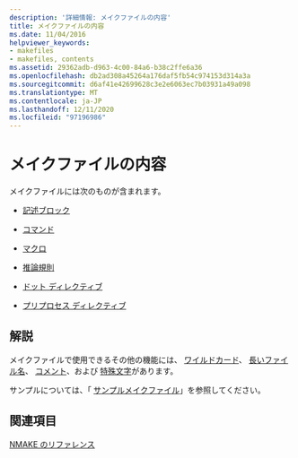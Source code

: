 ```yaml
---
description: '詳細情報: メイクファイルの内容'
title: メイクファイルの内容
ms.date: 11/04/2016
helpviewer_keywords:
- makefiles
- makefiles, contents
ms.assetid: 29362adb-d963-4c00-84a6-b38c2ffe6a36
ms.openlocfilehash: db2ad308a45264a176daf5fb54c974153d314a3a
ms.sourcegitcommit: d6af41e42699628c3e2e6063ec7b03931a49a098
ms.translationtype: MT
ms.contentlocale: ja-JP
ms.lasthandoff: 12/11/2020
ms.locfileid: "97196986"
---
```

# <a name="contents-of-a-makefile"></a>メイクファイルの内容

メイクファイルには次のものが含まれます。

- [記述ブロック](description-blocks.md)

- [コマンド](commands-in-a-makefile.md)

- [マクロ](macros-and-nmake.md)

- [推論規則](inference-rules.md)

- [ドット ディレクティブ](dot-directives.md)

- [プリプロセス ディレクティブ](makefile-preprocessing.md)

## <a name="remarks"></a>解説

メイクファイルで使用できるその他の機能には、 [ワイルドカード](wildcards-and-nmake.md)、 [長いファイル名](long-filenames-in-a-makefile.md)、 [コメント](comments-in-a-makefile.md)、および [特殊文字](special-characters-in-a-makefile.md)があります。

サンプルについては、「 [サンプルメイクファイル](sample-makefile.md)」を参照してください。

## <a name="see-also"></a>関連項目

[NMAKE のリファレンス](nmake-reference.md)
